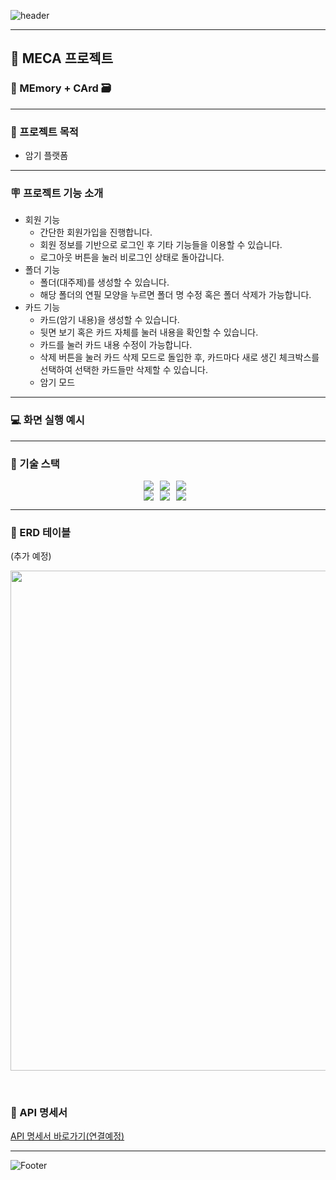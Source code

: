 ![header](https://capsule-render.vercel.app/api?type=waving&color=auto&height=200&section=header&text=MECA&fontSize=40)

------------

## 📝 MECA 프로젝트

### 🧠 MEmory + CArd 🗃️

------------

### 🚩 프로젝트 목적
- 암기 플랫폼
   
------------
### 🪧 프로젝트 기능 소개

- 회원 기능
  - 간단한 회원가입을 진행합니다.
  - 회원 정보를 기반으로 로그인 후 기타 기능들을 이용할 수 있습니다.
  - 로그아웃 버튼을 눌러 비로그인 상태로 돌아갑니다.
- 폴더 기능
  - 폴더(대주제)를 생성할 수 있습니다.
  - 해당 폴더의 연필 모양을 누르면 폴더 명 수정 혹은 폴더 삭제가 가능합니다.
- 카드 기능
  - 카드(암기 내용)을 생성할 수 있습니다.
  - 뒷면 보기 혹은 카드 자체를 눌러 내용을 확인할 수 있습니다.
  - 카드를 눌러 카드 내용 수정이 가능합니다.
  - 삭제 버튼을 눌러 카드 삭제 모드로 돌입한 후, 카드마다 새로 생긴 체크박스를 선택하여 선택한 카드들만 삭제할 수 있습니다.
  - 암기 모드

------------
### 💻 화면 실행 예시




------------
### 🔧 기술 스택
<div style="display: flex; justify-content: center;">
  <img src="https://img.shields.io/badge/Java-007396?&style=flat&logo=java&logoColor=white" style="margin-right: 10px;">
  <img src="https://img.shields.io/badge/Spring Boot-6DB33F?&style=flat&logo=springboot&logoColor=white" style="margin-right: 10px;">
<img src="https://img.shields.io/badge/MongoDB-47A248?style=flat&logo=mongodb&logoColor=white" style="margin-right: 10px;"/>
</div>

<div style="display: flex; justify-content: center;">
  <img src="https://img.shields.io/badge/Git-F05032?style=flat&logo=git&logoColor=white" style="margin-right: 10px;">
  <img src="https://img.shields.io/badge/Github-181717?style=flat&logo=github&logoColor=white" style="margin-right: 10px;">
  <img src="https://img.shields.io/badge/IntelliJ Idea-000000?style=flat&logo=intellijidea&logoColor=white" style="margin-right: 10px;">
</div>

------------
### 📃 ERD 테이블

(추가 예정)
<p align="center"><img src="" width="800"/></p>
<br>

### 📜 API 명세서
[API 명세서 바로가기(연결예정)]()

------------

![Footer](https://capsule-render.vercel.app/api?type=waving&color=auto&height=200&section=footer)
